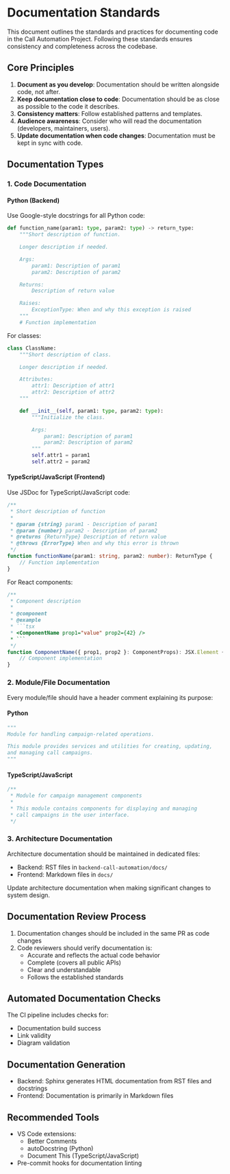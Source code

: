 # Documentation Standards

This document outlines the standards and practices for documenting code in the Call Automation Project. Following these standards ensures consistency and completeness across the codebase.

## Core Principles

1. **Document as you develop**: Documentation should be written alongside code, not after.
2. **Keep documentation close to code**: Documentation should be as close as possible to the code it describes.
3. **Consistency matters**: Follow established patterns and templates.
4. **Audience awareness**: Consider who will read the documentation (developers, maintainers, users).
5. **Update documentation when code changes**: Documentation must be kept in sync with code.

## Documentation Types

### 1. Code Documentation

#### Python (Backend)

Use Google-style docstrings for all Python code:

```python
def function_name(param1: type, param2: type) -> return_type:
    """Short description of function.

    Longer description if needed.

    Args:
        param1: Description of param1
        param2: Description of param2

    Returns:
        Description of return value

    Raises:
        ExceptionType: When and why this exception is raised
    """
    # Function implementation
```

For classes:

```python
class ClassName:
    """Short description of class.

    Longer description if needed.

    Attributes:
        attr1: Description of attr1
        attr2: Description of attr2
    """

    def __init__(self, param1: type, param2: type):
        """Initialize the class.

        Args:
            param1: Description of param1
            param2: Description of param2
        """
        self.attr1 = param1
        self.attr2 = param2
```

#### TypeScript/JavaScript (Frontend)

Use JSDoc for TypeScript/JavaScript code:

```typescript
/**
 * Short description of function
 * 
 * @param {string} param1 - Description of param1
 * @param {number} param2 - Description of param2
 * @returns {ReturnType} Description of return value
 * @throws {ErrorType} When and why this error is thrown
 */
function functionName(param1: string, param2: number): ReturnType {
    // Function implementation
}
```

For React components:

```typescript
/**
 * Component description
 * 
 * @component
 * @example
 * ```tsx
 * <ComponentName prop1="value" prop2={42} />
 * ```
 */
function ComponentName({ prop1, prop2 }: ComponentProps): JSX.Element {
    // Component implementation
}
```

### 2. Module/File Documentation

Every module/file should have a header comment explaining its purpose:

#### Python

```python
"""
Module for handling campaign-related operations.

This module provides services and utilities for creating, updating,
and managing call campaigns.
"""
```

#### TypeScript/JavaScript

```typescript
/**
 * Module for campaign management components
 * 
 * This module contains components for displaying and managing
 * call campaigns in the user interface.
 */
```

### 3. Architecture Documentation

Architecture documentation should be maintained in dedicated files:

- Backend: RST files in `backend-call-automation/docs/`
- Frontend: Markdown files in `docs/`

Update architecture documentation when making significant changes to system design.

## Documentation Review Process

1. Documentation changes should be included in the same PR as code changes
2. Code reviewers should verify documentation is:
   - Accurate and reflects the actual code behavior
   - Complete (covers all public APIs)
   - Clear and understandable
   - Follows the established standards

## Automated Documentation Checks

The CI pipeline includes checks for:
- Documentation build success
- Link validity
- Diagram validation

## Documentation Generation

- Backend: Sphinx generates HTML documentation from RST files and docstrings
- Frontend: Documentation is primarily in Markdown files

## Recommended Tools

- VS Code extensions:
  - Better Comments
  - autoDocstring (Python)
  - Document This (TypeScript/JavaScript)
- Pre-commit hooks for documentation linting
